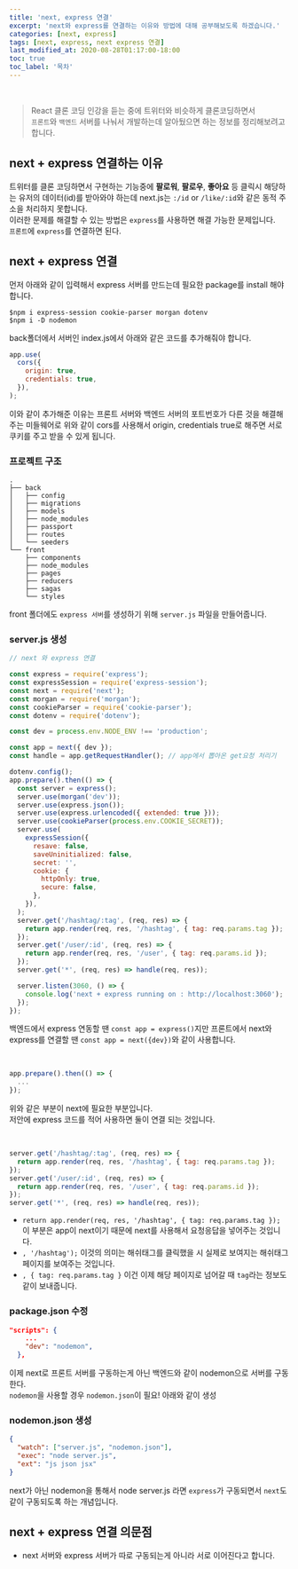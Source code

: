 ```yaml
---
title: 'next, express 연결'
excerpt: 'next와 express를 연결하는 이유와 방법에 대해 공부해보도록 하겠습니다.'
categories: [next, express]
tags: [next, express, next express 연결]
last_modified_at: 2020-08-28T01:17:00-18:00
toc: true
toc_label: '목차'
---
```


<br>

> React 클론 코딩 인강을 듣는 중에 트위터와 비슷하게 클론코딩하면서 <br>`프론트`와 `백엔드` 서버를 나눠서 개발하는데 알아뒀으면 하는 정보를 정리해보려고 합니다.

## next + express 연결하는 이유

트위터를 클론 코딩하면서 구현하는 기능중에 **팔로워**, **팔로우**, **좋아요** 등 클릭시 해당하는 유저의 데이터(id)를 받아와야 하는데 next.js는 `:/id` or `/like/:id`와 같은 동적 주소을 처리하지 못합니다.<br>
이러한 문제를 해결할 수 있는 방법은 `express`를 사용하면 해결 가능한 문제입니다.<br>
`프론트`에 `express`를 연결하면 된다.

## next + express 연결

먼저 아래와 같이 입력해서 express 서버를 만드는데 필요한 package를 install 해야합니다.<br>

```shell
$npm i express-session cookie-parser morgan dotenv
$npm i -D nodemon
```

back폴더에서 서버인 index.js에서 아래와 같은 코드를 추가해줘야 합니다.

```js
app.use(
  cors({
    origin: true,
    credentials: true,
  }),
);
```

이와 같이 추가해준 이유는 프론트 서버와 백엔드 서버의 포트번호가 다른 것을 해결해주는 미들웨어로 위와 같이 cors를 사용해서 origin, credentials true로 해주면 서로 쿠키를 주고 받을 수 있게 됩니다.

### 프로젝트 구조

```
.
├── back
│   ├── config
│   ├── migrations
│   ├── models
│   ├── node_modules
│   ├── passport
│   ├── routes
│   └── seeders
└── front
    ├── components
    ├── node_modules
    ├── pages
    ├── reducers
    ├── sagas
    └── styles
```

front 폴더에도 `express 서버`를 생성하기 위해 `server.js` 파일을 만들어줍니다.

### server.js 생성

```js
// next 와 express 연결

const express = require('express');
const expressSession = require('express-session');
const next = require('next');
const morgan = require('morgan');
const cookieParser = require('cookie-parser');
const dotenv = require('dotenv');

const dev = process.env.NODE_ENV !== 'production';

const app = next({ dev });
const handle = app.getRequestHandler(); // app에서 뽑아온 get요청 처리기

dotenv.config();
app.prepare().then(() => {
  const server = express();
  server.use(morgan('dev'));
  server.use(express.json());
  server.use(express.urlencoded({ extended: true }));
  server.use(cookieParser(process.env.COOKIE_SECRET));
  server.use(
    expressSession({
      resave: false,
      saveUninitialized: false,
      secret: '',
      cookie: {
        httpOnly: true,
        secure: false,
      },
    }),
  );
  server.get('/hashtag/:tag', (req, res) => {
    return app.render(req, res, '/hashtag', { tag: req.params.tag });
  });
  server.get('/user/:id', (req, res) => {
    return app.render(req, res, '/user', { tag: req.params.id });
  });
  server.get('*', (req, res) => handle(req, res));

  server.listen(3060, () => {
    console.log('next + express running on : http://localhost:3060');
  });
});
```

백엔드에서 express 연동할 땐 `const app = express()`지만 프론트에서 next와 express를 연결할 땐 `const app = next({dev})`와 같이 사용합니다.

<br>

```js
app.prepare().then(() => {
  ...
});
```

위와 같은 부분이 next에 필요한 부분입니다. <br>
저안에 express 코드를 적어 사용하면 둘이 연결 되는 것입니다.

<br>

```js
server.get('/hashtag/:tag', (req, res) => {
  return app.render(req, res, '/hashtag', { tag: req.params.tag });
});
server.get('/user/:id', (req, res) => {
  return app.render(req, res, '/user', { tag: req.params.id });
});
server.get('*', (req, res) => handle(req, res));
```

- `return app.render(req, res, '/hashtag', { tag: req.params.tag });` 이 부분은 app이 next이기 때문에 next를 사용해서 요청응답을 넣어주는 것입니다. <br>
- `, '/hashtag');` 이것의 의미는 해쉬태그를 클릭했을 시 실제로 보여지는 해쉬태그 페이지를 보여주는 것입니다.<br>
- `, { tag: req.params.tag }` 이건 이제 해당 페이지로 넘어갈 때 `tag`라는 정보도 같이 보내줍니다.

### package.json 수정

```json
"scripts": {
    ...
    "dev": "nodemon",
  },
```

이제 next로 프론트 서버를 구동하는게 아닌 백엔드와 같이 nodemon으로 서버를 구동한다.<br>
`nodemon`을 사용할 경우 `nodemon.json`이 필요! 아래와 같이 생성

### nodemon.json 생성

```json
{
  "watch": ["server.js", "nodemon.json"],
  "exec": "node server.js",
  "ext": "js json jsx"
}
```

next가 아닌 nodemon을 통해서 node server.js 라면 `express`가 구동되면서 `next`도 같이 구동되도록 하는 개념입니다.

## next + express 연결 의문점

- next 서버와 express 서버가 따로 구동되는게 아니라 서로 이어진다고 합니다.
